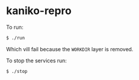 # kaniko-repro

To run:

```sh
$ ./run
```

Which vill fail because the `WORKDIR` layer is removed.

To stop the services run:

```sh
$ ./stop
```
